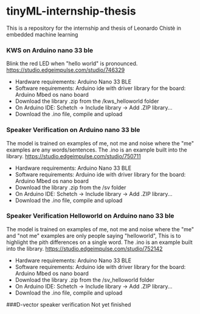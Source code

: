 # tinyML-internship-thesis
This is a repository for the internship and thesis of Leonardo Chistè in embedded machine learning
### KWS on Arduino nano 33 ble
Blink the red LED when "hello world" is pronounced. https://studio.edgeimpulse.com/studio/746329

* Hardware requirements: Arduino Nano 33 BLE
* Software requirements: Arduino ide with driver library for the board: Arduino Mbed os nano board 
* Download the library .zip from the /kws_helloworld folder
* On Arduino IDE: Schetch -> Include library -> Add .ZIP library...
* Download the .ino file, compile and upload

### Speaker Verification on Arduino nano 33 ble
The model is trained on examples of me, not me and noise where the "me" examples are any words/sentences. The .ino is an example built into the library. 
https://studio.edgeimpulse.com/studio/750711

* Hardware requirements: Arduino Nano 33 BLE
* Software requirements: Arduino ide with driver library for the board: Arduino Mbed os nano board 
* Download the library .zip from the /sv folder
* On Arduino IDE: Schetch -> Include library -> Add .ZIP library...
* Download the .ino file, compile and upload

### Speaker Verification Helloworld on Arduino nano 33 ble
The model is trained on examples of me, not me and noise where the "me" and "not me" examples are only people saying "helloworld", This is to highlight the pith differences on a single word. The .ino is an example built into the library. 
https://studio.edgeimpulse.com/studio/752142

* Hardware requirements: Arduino Nano 33 BLE
* Software requirements: Arduino ide with driver library for the board: Arduino Mbed os nano board 
* Download the library .zip from the /sv_helloworld folder
* On Arduino IDE: Schetch -> Include library -> Add .ZIP library...
* Download the .ino file, compile and upload

###D-vector speaker verification
Not yet finished

